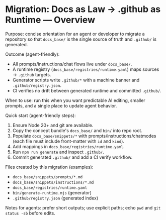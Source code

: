 # Migration: Docs as Law → .github as Runtime — Overview

Purpose: concise orientation for an agent or developer to migrate a repository so that `docs_base/` is the single source of truth and `.github/` is generated.

Outcome (agent-friendly):

- All prompts/instructions/chat flows live under `docs_base/`.
- A runtime registry (`docs_base/registries/runtime.yaml`) maps sources → `.github` targets.
- Generator scripts write `.github/*` with a machine banner and `.github/registry.json`.
- CI verifies no drift between generated runtime and committed `.github/`.

When to use: run this when you want predictable AI editing, smaller prompts, and a single place to update agent behavior.

Quick start (agent-friendly steps):

1. Ensure Node 20+ and git are available.
2. Copy the concept bundle's `docs_base/` and `bin/` into repo root.
3. Populate `docs_base/snippets/*` with prompts/instructions/chatmodes (each file must include front-matter with `id` and `kind`).
4. Add mappings in `docs_base/registries/runtime.yaml`.
5. Run `npm run generate` and inspect `.github/`.
6. Commit generated `.github/` and add a CI verify workflow.

Files created by this migration (examples):

- `docs_base/snippets/prompts/*.md`
- `docs_base/snippets/instructions/*.md`
- `docs_base/registries/runtime.yaml`
- `bin/generate-runtime.mjs` (generator)
- `.github/registry.json` (generated index)

Notes for agents: prefer short outputs; use explicit paths; echo `pwd` and `git status -sb` before edits.
